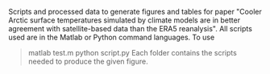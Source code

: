 Scripts and processed data to generate figures and tables for paper "Cooler Arctic surface temperatures simulated by climate models are in better agreement with satellite-based data than the ERA5 reanalysis".
All scripts used are in the Matlab or Python command languages. To use
>matlab test.m
>python script.py
Each folder contains the scripts needed to produce the given figure.
